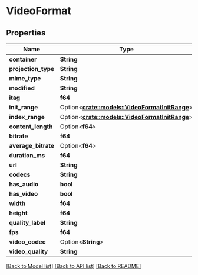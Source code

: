 # VideoFormat

## Properties

Name | Type | Description | Notes
------------ | ------------- | ------------- | -------------
**container** | **String** |  | 
**projection_type** | **String** |  | 
**mime_type** | **String** |  | 
**modified** | **String** |  | 
**itag** | **f64** |  | 
**init_range** | Option<[**crate::models::VideoFormatInitRange**](VideoFormat_init_range.md)> |  | 
**index_range** | Option<[**crate::models::VideoFormatInitRange**](VideoFormat_init_range.md)> |  | 
**content_length** | Option<**f64**> |  | 
**bitrate** | **f64** |  | 
**average_bitrate** | Option<**f64**> |  | 
**duration_ms** | **f64** |  | 
**url** | **String** |  | 
**codecs** | **String** |  | 
**has_audio** | **bool** |  | 
**has_video** | **bool** |  | 
**width** | **f64** |  | 
**height** | **f64** |  | 
**quality_label** | **String** |  | 
**fps** | **f64** |  | 
**video_codec** | Option<**String**> |  | 
**video_quality** | **String** |  | 

[[Back to Model list]](../README.md#documentation-for-models) [[Back to API list]](../README.md#documentation-for-api-endpoints) [[Back to README]](../README.md)



